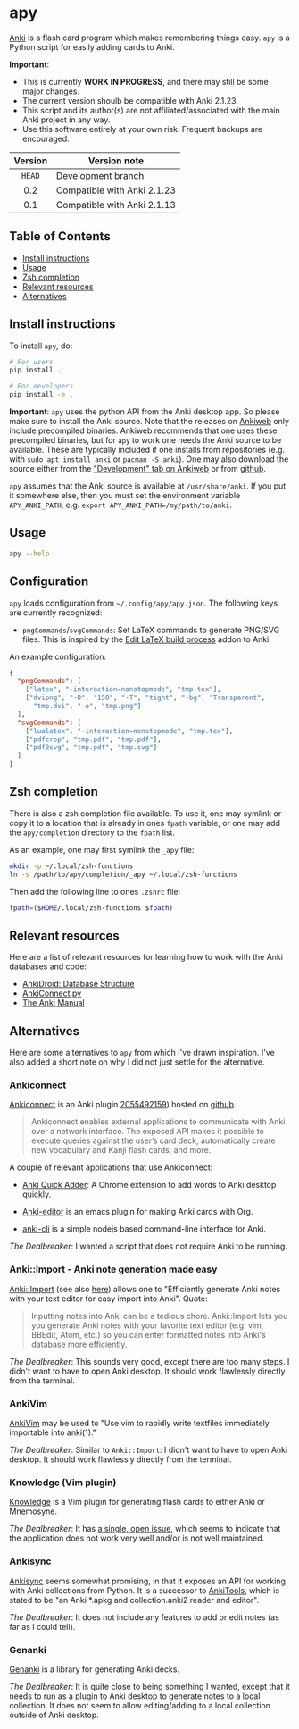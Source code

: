 # apy

[Anki](https://apps.ankiweb.net/index.html) is a flash card program which makes
remembering things easy. `apy` is a Python script for easily adding cards to
Anki.

**Important**:

* This is currently **WORK IN PROGRESS**, and there may still be some major
  changes.
* The current version shoulb be compatible with Anki 2.1.23.
* This script and its author(s) are not affiliated/associated with the main
  Anki project in any way.
* Use this software entirely at your own risk. Frequent backups are encouraged.

| Version | Version note                       |
|:-------:| ---------------------------------- |
| `HEAD`  | Development branch                 |
| 0.2     | Compatible with Anki 2.1.23        |
| 0.1     | Compatible with Anki 2.1.13        |

## Table of Contents

* [Install instructions](#install-instructions)
* [Usage](#usage)
* [Zsh completion](#zsh-completion)
* [Relevant resources](#relevant-resources)
* [Alternatives](#alternatives)

## Install instructions

To install `apy`, do:

```bash
# For users
pip install .

# For developers
pip install -e .
```

**Important**: `apy` uses the python API from the Anki desktop app. So please
  make sure to install the Anki source. Note that the releases on
  [Ankiweb](https://apps.ankiweb.net/#download) only include precompiled
  binaries. Ankiweb recommends that one uses these precompiled binaries, but
  for `apy` to work one needs the Anki source to be available. These are
  typically included if one installs from repositories (e.g. with `sudo apt
  install anki` or `pacman -S anki`). One may also download the source either
  from the ["Development" tab on Ankiweb](https://apps.ankiweb.net/#dev) or
  from [github](https://github.com/dae/anki).

`apy` assumes that the Anki source is available at `/usr/share/anki`. If you
put it somewhere else, then you must set the environment variable
`APY_ANKI_PATH`, e.g. `export APY_ANKI_PATH=/my/path/to/anki`.

## Usage

```sh
apy --help
```

## Configuration

`apy` loads configuration from `~/.config/apy/apy.json`. The following keys are
currently recognized:

- `pngCommands`/`svgCommands`: Set LaTeX commands to generate PNG/SVG files. This is inspired by the [Edit LaTeX build process](https://ankiweb.net/shared/info/937148547) addon to Anki.

An example configuration:

```json
{
  "pngCommands": [
    ["latex", "-interaction=nonstopmode", "tmp.tex"],
    ["dvipng", "-D", "150", "-T", "tight", "-bg", "Transparent",
      "tmp.dvi", "-o", "tmp.png"]
  ],
  "svgCommands": [
    ["lualatex", "-interaction=nonstopmode", "tmp.tex"],
    ["pdfcrop", "tmp.pdf", "tmp.pdf"],
    ["pdf2svg", "tmp.pdf", "tmp.svg"]
  ]
}
```

## Zsh completion

There is also a zsh completion file available. To use it, one may symlink or
copy it to a location that is already in ones `fpath` variable, or one may add
the `apy/completion` directory to the `fpath` list.

As an example, one may first symlink the `_apy` file:

```sh
mkdir -p ~/.local/zsh-functions
ln -s /path/to/apy/completion/_apy ~/.local/zsh-functions
```

Then add the following line to ones `.zshrc` file:

```sh
fpath=($HOME/.local/zsh-functions $fpath)
```

## Relevant resources

Here are a list of relevant resources for learning how to work with the Anki
databases and code:
* [AnkiDroid: Database
  Structure](https://github.com/ankidroid/Anki-Android/wiki/Database-Structure)
* [AnkiConnect.py](https://github.com/FooSoft/anki-connect/blob/master/AnkiConnect.py)
* [The Anki Manual](https://apps.ankiweb.net/docs/manual.html)

## Alternatives

Here are some alternatives to `apy` from which I've drawn inspiration. I've
also added a short note on why I did not just settle for the alternative.

### Ankiconnect

[Ankiconnect](https://foosoft.net/projects/anki-connect/) is an Anki plugin [2055492159](https://ankiweb.net/shared/info/2055492159)) hosted on [github](https://github.com/FooSoft/anki-connect).

> Ankiconnect enables external applications to communicate with Anki over
> a network interface. The exposed API makes it possible to execute queries
> against the user’s card deck, automatically create new vocabulary and Kanji
> flash cards, and more.

A couple of relevant applications that use Ankiconnect:

* [Anki Quick Adder](https://codehealthy.com/chrome-anki-quick-adder/):
  A Chrome extension to add words to Anki desktop quickly.

* [Anki-editor](https://github.com/louietan/anki-editor) is an emacs plugin for
  making Anki cards with Org.

* [anki-cli](https://github.com/towercity/anki-cli) is a simple nodejs based
  command-line interface for Anki.

_The Dealbreaker_: I wanted a script that does not require Anki to be running.

### Anki::Import - Anki note generation made easy

[Anki::Import](https://github.com/sdondley/Anki-Import) (see also
[here](https://metacpan.org/pod/Anki::Import)) allows one to "Efficiently
generate Anki notes with your text editor for easy import into Anki". Quote:

> Inputting notes into Anki can be a tedious chore. Anki::Import lets you you
> generate Anki notes with your favorite text editor (e.g. vim, BBEdit, Atom,
> etc.) so you can enter formatted notes into Anki's database more
> efficiently.

_The Dealbreaker_: This sounds very good, except there are too many steps.
I didn't want to have to open Anki desktop. It should work flawlessly directly
from the terminal.

### AnkiVim

[AnkiVim](https://github.com/MFreidank/AnkiVim) may be used to "Use vim to
rapidly write textfiles immediately importable into anki(1)."

_The Dealbreaker_: Similar to `Anki::Import`: I didn't want to have to open
Anki desktop. It should work flawlessly directly from the terminal.

### Knowledge (Vim plugin)

[Knowledge](https://github.com/tbabej/knowledge) is a Vim plugin for generating
flash cards to either Anki or Mnemosyne.

_The Dealbreaker_: It has [a single, open
issue](https://github.com/tbabej/knowledge/issues/1), which seems to indicate
that the application does not work very well and/or is not well maintained.

### Ankisync

[Ankisync](https://github.com/patarapolw/ankisync) seems somewhat promising, in
that it exposes an API for working with Anki collections from Python. It is
a successor to [AnkiTools](https://github.com/patarapolw/AnkiTools), which is
stated to be "an Anki *.apkg and collection.anki2 reader and editor".

_The Dealbreaker_: It does not include any features to add or edit notes (as
far as I could tell).

### Genanki

[Genanki](https://github.com/kerrickstaley/genanki) is a library for generating
Anki decks.

_The Dealbreaker_: It is quite close to being something I wanted, except that
it needs to run as a plugin to Anki desktop to generate notes to a local
collection. It does not seem to allow editing/adding to a local collection
outside of Anki desktop.

